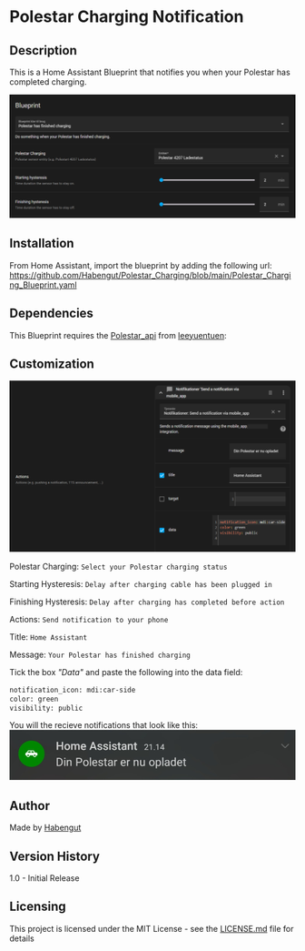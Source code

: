 # Polestar Charging Notification
## Description
This is a Home Assistant Blueprint that notifies you when your Polestar has completed charging.

![Image1](./media/setup_section.PNG)

## Installation
From Home Assistant, import the blueprint by adding the following url:
https://github.com/Habengut/Polestar_Charging/blob/main/Polestar_Charging_Blueprint.yaml

## Dependencies
This Blueprint requires the [Polestar_api](https://github.com/leeyuentuen/polestar_api) from [leeyuentuen](https://github.com/leeyuentuen):


## Customization
![Image2](./media/data_section.PNG)

Polestar Charging: `Select your Polestar charging status`

Starting Hysteresis: `Delay after charging cable has been plugged in`

Finishing Hysteresis: `Delay after charging has completed before action`

Actions:
`Send notification to your phone`

Title:
`Home Assistant`

Message:
`Your Polestar has finished charging`

Tick the box *"Data"* and paste the following into the data field:
```
notification_icon: mdi:car-side
color: green
visibility: public
```

You will the recieve notifications that look like this:
![Image3](./media/notification.png)

## Author
Made by [Habengut](https://github.com/Habengut)

## Version History
1.0 - Initial Release

## Licensing
This project is licensed under the MIT License - see the [LICENSE.md](./LICENSE.md) file for details
